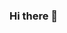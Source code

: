 ### Hi there 👋

<!--
**MoonSangWon/MoonSangWon** is a ✨ _special_ ✨ repository because its `README.md` (this file) appears on your GitHub profile.

![Anurag's GitHub stats](https://github-readme-stats.vercel.app/api?username=MoonSangWon&show_icons=true&theme=radical)
